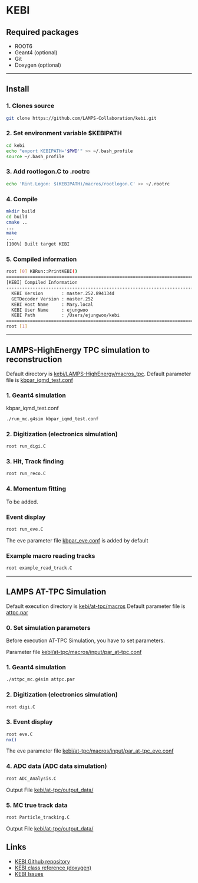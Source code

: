 # KEBI

## Required packages
 - ROOT6
 - Geant4 (optional)
 - Git
 - Doxygen (optional)

----

## Install

### 1. Clones source
```bash
git clone https://github.com/LAMPS-Collaboration/kebi.git
```

### 2. Set environment variable $KEBIPATH
```bash
cd kebi
echo "export KEBIPATH='$PWD'" >> ~/.bash_profile
source ~/.bash_profile
```

### 3. Add rootlogon.C to .rootrc
```bash
echo 'Rint.Logon: $(KEBIPATH)/macros/rootlogon.C' >> ~/.rootrc
```

### 4. Compile
```bash
mkdir build
cd build
cmake ..
...
make
...
[100%] Built target KEBI
```

### 5. Compiled information
```bash
root [0] KBRun::PrintKEBI()
===========================================================================================
[KEBI] Compiled Information
-------------------------------------------------------------------------------------------
  KEBI Version       : master.252.894134d
  GETDecoder Version : master.252
  KEBI Host Name     : Mary.local
  KEBI User Name     : ejungwoo
  KEBI Path          : /Users/ejungwoo/kebi
===========================================================================================
root [1]
```

----

## LAMPS-HighEnergy TPC simulation to reconstruction

Default directory is [kebi/LAMPS-HighEnergy/macros_tpc](https://github.com/LAMPS-Collaboration/kebi/tree/master/LAMPS-HighEnergy/macros_tpc).
Default parameter file is [kbpar_iqmd_test.conf](https://github.com/LAMPS-Collaboration/kebi/blob/master/LAMPS-HighEnergy/macros_tpc/kbpar_iqmd_test.conf)

### 1. Geant4 simulation
kbpar_iqmd_test.conf
```bash
./run_mc.g4sim kbpar_iqmd_test.conf
```

### 2. Digitization (electronics simulation)
```bash
root run_digi.C
```

### 3. Hit, Track finding
```bash
root run_reco.C
```

### 4. Momentum fitting
To be added.

### Event display 
```bash
root run_eve.C
```
The eve parameter file [kbpar_eve.conf](https://github.com/LAMPS-Collaboration/kebi/blob/master/LAMPS-HighEnergy/macros_tpc/kbpar_eve.conf) is added by default

### Example macro reading tracks
```bash
root example_read_track.C
```

----

## LAMPS AT-TPC Simulation

Default execution directory is [kebi/at-tpc/macros](https://github.com/ggfdsa10/KEBI_AT-TPC/tree/main/kebi/at-tpc/macros)
Default parameter file is [attpc.par](https://github.com/ggfdsa10/KEBI_AT-TPC/tree/main/kebi/at-tpc/macros)

### 0. Set simulation parameters

Before execution AT-TPC Simulation, you have to set parameters.

Parameter file [kebi/at-tpc/macros/input/par_at-tpc.conf](https://github.com/ggfdsa10/KEBI_AT-TPC/blob/main/at-tpc/macros/input/par_at-tpc.conf)


### 1. Geant4 simulation

```bash
./attpc_mc.g4sim attpc.par
```

### 2. Digitization (electronics simulation)
```bash
root digi.C
```

### 3. Event display 
```bash
root eve.C
nx()
```
The eve parameter file [kebi/at-tpc/macros/input/par_at-tpc_eve.conf](https://github.com/ggfdsa10/KEBI_AT-TPC/blob/main/at-tpc/macros/input/par_at-tpc_eve.conf)

### 4. ADC data (ADC data simulation)
```bash
root ADC_Analysis.C
```
Output File [kebi/at-tpc/output_data/](https://github.com/ggfdsa10/KEBI_AT-TPC/tree/main/at-tpc/output_data)

### 5. MC true track data
```bash
root Particle_tracking.C
```
Output File [kebi/at-tpc/output_data/](https://github.com/ggfdsa10/KEBI_AT-TPC/tree/main/at-tpc/output_data)

## Links
 - [KEBI Github repository](https://github.com/LAMPS-Collaboration/kebi)
 - [KEBI class reference (doxygen)](https://nuclear.korea.ac.kr/~lamps/kebi_doc/index.html)
 - [KEBI Issues](https://github.com/LAMPS-Collaboration/kebi/issues)

